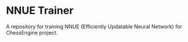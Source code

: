 # NNUE Trainer

A repository for training NNUE (Efficiently Updatable Neural Network) for ChessEngine project.
